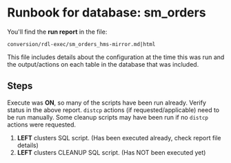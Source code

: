 # Runbook for database: sm_orders

You'll find the **run report** in the file:

`conversion/rdl-exec/sm_orders_hms-mirror.md|html` 

This file includes details about the configuration at the time this was run and the output/actions on each table in the database that was included.

## Steps

Execute was **ON**, so many of the scripts have been run already.  Verify status in the above report.  `distcp` actions (if requested/applicable) need to be run manually. Some cleanup scripts may have been run if no `distcp` actions were requested.

1. **LEFT** clusters SQL script.  (Has been executed already, check report file details)
2. **LEFT** clusters CLEANUP SQL script. (Has NOT been executed yet)
